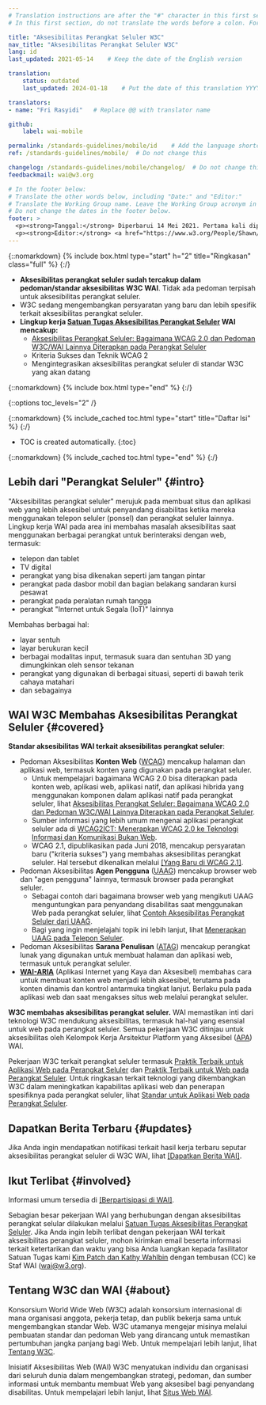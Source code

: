 ```yaml
---
# Translation instructions are after the "#" character in this first section. They are comments that do not show up in the web page. You do not need to translate the instructions after "#".
# In this first section, do not translate the words before a colon. For example, do not translate "title:". Do translate the text after "title:"

title: "Aksesibilitas Perangkat Seluler W3C"
nav_title: "Aksesibilitas Perangkat Seluler W3C"
lang: id
last_updated: 2021-05-14    # Keep the date of the English version

translation:
    status: outdated
    last_updated: 2024-01-18    # Put the date of this translation YYYY-MM-DD (with month in the middle)

translators: 
- name: "Fri Rasyidi"   # Replace @@ with translator name

github:
    label: wai-mobile

permalink: /standards-guidelines/mobile/id    # Add the language shortcode to the end, with no slash at the end. For example /path/to/file/fr
ref: /standards-guidelines/mobile/  # Do not change this

changelog: /standards-guidelines/mobile/changelog/  # Do not change this
feedbackmail: wai@w3.org

# In the footer below:
# Translate the other words below, including "Date:" and "Editor:"
# Translate the Working Group name. Leave the Working Group acronym in English.
# Do not change the dates in the footer below.
footer: >
  <p><strong>Tanggal:</strong> Diperbarui 14 Mei 2021. Pertama kali dipublikasikan Januari 2008.</p>
  <p><strong>Editor:</strong> <a href="https://www.w3.org/People/Shawn/">Shawn Lawton Henry</a>. Kontributor: <a href="https://www.w3.org/People/Brewer/">Judy Brewer</a>.</p>
---
```


{::nomarkdown}
{% include box.html type="start" h="2" title="Ringkasan" class="full" %}
{:/}

-   **Aksesibilitas perangkat seluler sudah tercakup dalam pedoman/standar aksesibilitas W3C WAI**. Tidak ada pedoman terpisah untuk aksesibilitas perangkat seluler.
-   W3C sedang mengembangkan persyaratan yang baru dan lebih spesifik terkait aksesibilitas perangkat seluler.
-   **Lingkup kerja [Satuan Tugas Aksesibilitas Perangkat Seluler](https://www.w3.org/WAI/GL/mobile-a11y-tf/) WAI mencakup:**
    -   [Aksesibilitas Perangkat Seluler: Bagaimana WCAG 2.0 dan Pedoman W3C/WAI Lainnya Diterapkan pada Perangkat Seluler](https://www.w3.org/TR/mobile-accessibility-mapping/)
    -   Kriteria Sukses dan Teknik WCAG 2
    -   Mengintegrasikan aksesibilitas perangkat seluler di standar W3C yang akan datang

{::nomarkdown}
{% include box.html type="end" %}
{:/}


{::options toc_levels="2" /}

{::nomarkdown}
{% include_cached toc.html type="start" title="Daftar Isi" %}
{:/}

-   TOC is created automatically.
{:toc}

{::nomarkdown}
{% include_cached toc.html type="end" %}
{:/}

## Lebih dari "Perangkat Seluler" {#intro}

"Aksesibilitas perangkat seluler" merujuk pada membuat situs dan aplikasi web yang lebih aksesibel untuk penyandang disabilitas ketika mereka menggunakan telepon seluler (ponsel) dan perangkat seluler lainnya. Lingkup kerja WAI pada area ini membahas masalah aksesibilitas saat menggunakan berbagai perangkat untuk berinteraksi dengan web, termasuk:

-   telepon dan tablet
-   TV digital
-   perangkat yang bisa dikenakan seperti jam tangan pintar
-   perangkat pada dasbor mobil dan bagian belakang sandaran kursi pesawat
-   perangkat pada peralatan rumah tangga
-   perangkat "Internet untuk Segala (IoT)" lainnya

Membahas berbagai hal:

-   layar sentuh
-   layar berukuran kecil
-   berbagai modalitas input, termasuk suara dan sentuhan 3D yang dimungkinkan oleh sensor tekanan
-   perangkat yang digunakan di berbagai situasi, seperti di bawah terik cahaya matahari
-   dan sebagainya

## WAI W3C Membahas Aksesibilitas Perangkat Seluler {#covered}

**Standar aksesibilitas WAI terkait aksesibilitas perangkat seluler**:

-   Pedoman Aksesibilitas **Konten Web** ([WCAG](/standards-guidelines/wcag/)) mencakup halaman dan aplikasi web, termasuk konten yang digunakan pada perangkat seluler.
    -   Untuk mempelajari bagaimana WCAG 2.0 bisa diterapkan pada konten web, aplikasi web, aplikasi natif, dan aplikasi hibrida yang menggunakan komponen dalam aplikasi natif pada perangkat seluler, lihat [Aksesibilitas Perangkat Seluler: Bagaimana WCAG 2.0 dan Pedoman W3C/WAI Lainnya Diterapkan pada Perangkat Seluler](https://www.w3.org/TR/mobile-accessibility-mapping/).
    -   Sumber informasi yang lebih umum mengenai aplikasi perangkat seluler ada di [WCAG2ICT: Menerapkan WCAG 2.0 ke Teknologi Informasi dan Komunikasi Bukan Web](/standards-guidelines/wcag/non-web-ict/).
    -   WCAG 2.1, dipublikasikan pada Juni 2018, mencakup persyaratan baru ("kriteria sukses") yang membahas aksesibilitas perangkat seluler. Hal tersebut dikenalkan melalui [[Yang Baru di WCAG 2.1]](/standards-guidelines/wcag/new-in-21/).
-   Pedoman Aksesibilitas **Agen Pengguna** ([UAAG](/standards-guidelines/uaag/)) mencakup browser web dan "agen pengguna" lainnya, termasuk browser pada perangkat seluler.
    -   Sebagai contoh dari bagaimana browser web yang mengikuti UAAG menguntungkan para penyandang disabilitas saat menggunakan Web pada perangkat seluler, lihat [Contoh Aksesibilitas Perangkat Seluler dari UAAG](https://www.w3.org/TR/IMPLEMENTING-UAAG20/mobile).
    -   Bagi yang ingin menjelajahi topik ini lebih lanjut, lihat [Menerapkan UAAG pada Telepon Seluler](https://www.w3.org/WAI/UA/work/wiki/Applying_UAAG_to_Mobile_Phones).
-   Pedoman Aksesibilitas **Sarana Penulisan** ([ATAG](/standards-guidelines/atag/)) mencakup perangkat lunak yang digunakan untuk membuat halaman dan aplikasi web, termasuk untuk perangkat seluler.
-   **[WAI-ARIA](/standards-guidelines/aria/)** (Aplikasi Internet yang Kaya dan Aksesibel) membahas cara untuk membuat konten web menjadi lebih aksesibel, terutama pada konten dinamis dan kontrol antarmuka tingkat lanjut. Berlaku pula pada aplikasi web dan saat mengakses situs web melalui perangkat seluler.

**W3C membahas aksesibilitas perangkat seluler.** WAI memastikan inti dari teknologi W3C mendukung aksesibilitas, termasuk hal-hal yang esensial untuk web pada perangkat seluler. Semua pekerjaan W3C ditinjau untuk aksesibilitas oleh Kelompok Kerja Arsitektur Platform yang Aksesibel ([APA](https://www.w3.org/WAI/APA/)) WAI.

Pekerjaan W3C terkait perangkat seluler termasuk [Praktik Terbaik untuk Aplikasi Web pada Perangkat Seluler](https://www.w3.org/TR/mwabp/) dan [Praktik Terbaik untuk Web pada Perangkat Seluler](https://www.w3.org/TR/mobile-bp/). Untuk ringkasan terkait teknologi yang dikembangkan W3C dalam meningkatkan kapabilitas aplikasi web dan penerapan spesifiknya pada perangkat seluler, lihat [Standar untuk Aplikasi Web pada Perangkat Seluler](https://www.w3.org/Mobile/mobile-web-app-state/).

## Dapatkan Berita Terbaru {#updates}

Jika Anda ingin mendapatkan notifikasi terkait hasil kerja terbaru seputar aksesibilitas perangkat seluler di W3C WAI, lihat [[Dapatkan Berita WAI]](/news/subscribe/).

## Ikut Terlibat {#involved}

Informasi umum tersedia di [[Berpartisipasi di WAI]](/about/participating/).

Sebagian besar pekerjaan WAI yang berhubungan dengan aksesibilitas perangkat selular dilakukan melalui [Satuan Tugas Aksesibilitas Perangkat Seluler](https://www.w3.org/WAI/GL/mobile-a11y-tf/). Jika Anda ingin lebih terlibat dengan pekerjaan WAI terkait aksesibilitas perangkat seluler, mohon kirimkan email beserta informasi terkait ketertarikan dan waktu yang bisa Anda luangkan kepada fasilitator Satuan Tugas kami [Kim Patch dan Kathy Wahlbin](mailto:kathy@interactiveaccessibility.com,Kim@redstartsystems.com?cc=wai@w3.org,shadi@w3.org&subject=Mobile%20Accessibility%20Task%20Force%20Enquiry) dengan tembusan (CC) ke Staf WAI (wai@w3.org).

## Tentang W3C dan WAI {#about}

Konsorsium World Wide Web (W3C) adalah konsorsium internasional di mana organisasi anggota, pekerja tetap, dan publik bekerja sama untuk mengembangkan standar Web. W3C utamanya mengejar misinya melalui pembuatan standar dan pedoman Web yang dirancang untuk memastikan pertumbuhan jangka panjang bagi Web. Untuk mempelajari lebih lanjut, lihat [Tentang W3C](https://www.w3.org/about/).

Inisiatif Aksesibilitas Web (WAI) W3C menyatukan individu dan organisasi dari seluruh dunia dalam mengembangkan strategi, pedoman, dan sumber informasi untuk membantu membuat Web yang aksesibel bagi penyandang disabilitas. Untuk mempelajari lebih lanjut, lihat [Situs Web WAI](https://www.w3.org/WAI/).
